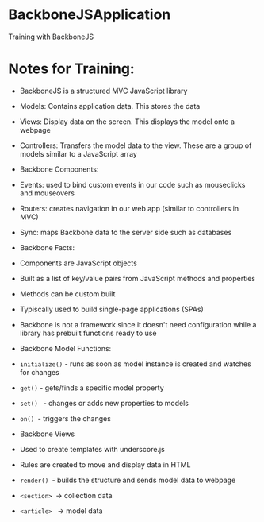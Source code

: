 # BackboneJSApplication
Training with BackboneJS

# Notes for Training:
* BackboneJS is a structured MVC JavaScript library
 * Models: Contains application data. This stores the data
 * Views: Display data on the screen. This displays the model onto a webpage
 * Controllers: Transfers the model data to the view. These are a group of models similar to a JavaScript array

* Backbone Components:
 * Events: used to bind custom events in our code such as mouseclicks and mouseovers
 * Routers: creates navigation in our web app (similar to controllers in MVC)
 * Sync: maps Backbone data to the server side such as databases

* Backbone Facts:
 * Components are JavaScript objects
  * Built as a list of key/value pairs from JavaScript methods and properties
  * Methods can be custom built
 * Typiscally used to build single-page applications (SPAs)
 * Backbone is not a framework since it doesn't need configuration while a library has prebuilt functions ready to use

* Backbone Model Functions:
 * ``` initialize() ``` - runs as soon as model instance is created and watches for changes
 * ``` get() ```  - gets/finds a specific model property
 * ```set() ``` - changes or adds new properties to models
 * ```on() ```- triggers the changes

* Backbone Views
 * Used to create templates with underscore.js
 * Rules are created to move and display data in HTML
 * ```render() ```- builds the structure and sends model data to webpage
 * ```<section> ```-> collection data
 * ```<article> ``` -> model data

